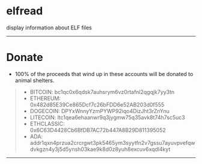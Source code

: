 # elfread
display information about ELF files

------------------------------------------------------------
# Donate
* 100% of the proceeds that wind up in these accounts will be donated to animal shelters.  
> * BITCOIN: bc1qc0x6qdsk7auhsrym6vz0rtafnl2qgqjk7yy3tn
> * ETHEREUM: 0x482d85E39Ce865Dcf7c26bFDD6e52AB203d0f555
> * DOGECOIN: DPYxWnnyYzmPYWP92iqo4DizJht3rZnYnu
> * LITECOIN: ltc1qea6ehaanwr9q3jygmw75q35avk8t74h7sc5uc3
> * ETHCLASSIC: 0x6C63D4428Cb6BfDB7AC72b447A8B29D811395052
> * ADA: addr1qxn4przua2crcrgwt3pk5465ym3syytfn2v7gssu7ayuvpvefqwdvkgzn4y3j5d5ynsh03kae9k8d0z8yuh8excuv6xqdl4kyt
------------------------------------------------------------
